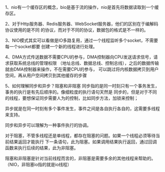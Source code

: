 1、nio有一个缓存区的概念，bio是基于流的操作，nio是首先将数据读取到一个缓存区。

2、对于Http服务器、Redis服务器、WebSocket服务器，他们的区别在于编解码协议使用的是不同
的协议，而对于不同的协议，数据包的格式是不一样的。

3、NIO模式其实可以看做是IO多路复用，通过一个线程监听多个socket，不需要每一个socket都要
创建一个新的线程进行处理。

4、DMA方式传送数据不需要CPU的参与，DMA控制器向CPU发送请求信号，请求获取系统总线的管理权限
（地址总线、数据总线、控制总线），之后的数据传输就由DMA控制器来操作，不在需要CPU的参与，
可以跳过将内核数据拷贝到用户空间，再从用户空间拷贝到其他缓存的步骤

5、如何理解同步和异步？阻塞和非阻塞
同步指的是同一时刻只有一个事务发生，事务的执行是有先后顺序的。像细粒度的执行语句天然是
同步的，但是对于不同的线程，要想保证同步需要人为的控制，比如同步方法，加锁来控制；

异步就是在同一时刻有多个事件发生，事件之间是各自执行各自的，这需要多线程来支持。

同步和异步可以理解为一种事件执行的协调。

对于阻塞，不管多线程还是单线程，都存在阻塞的问题。如果一个线程必须等待当前结果返回才能执行
下一条语句，此为阻塞。如果调用结果执行返回，通过回调函数来执行后续的结果，此为非阻塞。

阻塞和非阻塞是针对当前线程而言的，非阻塞是需要多余的其他线程来帮助的。（NIO，非阻塞io指的就是io线程）
